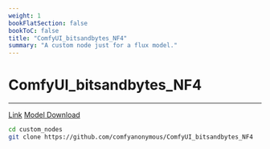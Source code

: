 ```yaml
---
weight: 1
bookFlatSection: false
bookToC: false
title: "ComfyUI_bitsandbytes_NF4"
summary: "A custom node just for a flux model."
---
```


<!--markdownlint-disable MD025 MD033 -->

# ComfyUI_bitsandbytes_NF4

---

[Link](https://github.com/comfyanonymous/ComfyUI_bitsandbytes_NF4)
[Model Download](https://huggingface.co/lllyasviel/flux1-dev-bnb-nf4/blob/main/flux1-dev-bnb-nf4.safetensors)

```bash
cd custom_nodes
git clone https://github.com/comfyanonymous/ComfyUI_bitsandbytes_NF4
```
